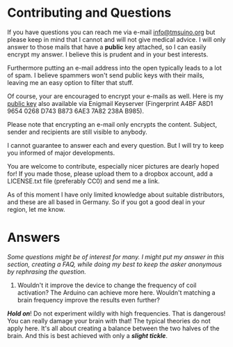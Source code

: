 
Contributing and Questions
========

If you have questions you can reach me via e-mail [info@tmsuino.org](mailto:info@tmsuino.org) but please keep in mind that I cannot and will not give medical advice. I will only answer to those mails that have a **public** key attached, so I can easily encrypt my answer.
I believe this is prudent and in your best interests.

Furthermore putting an e-mail address into the open typically leads to a lot of spam. I believe spammers won't send public keys with their mails, leaving me an easy option to filter that stuff.

Of course, your are encouraged to encrypt your e-mails as well. Here is my [public key](tmsuino-public-key.asc) also available via Enigmail Keyserver (Fingerprint A4BF A8D1 9654 0268 D743 B873 6AE3 7A82 238A B985).

Please note that encrypting an e-mail only encrypts the content. Subject, sender and recipients are still visible to anybody.

I cannot guarantee to answer each and every question. But I will try to keep you informed of major developments.

You are welcome to contribute, especially nicer pictures are dearly hoped for! If you made those, please upload them to a dropbox account, add a LICENSE.txt file (preferably CC0) and send me a link.

As of this moment I have only limited knowledge about suitable distributors, and these are all based in Germany.
So if you got a good deal in your region, let me know. 

# Answers

_Some questions might be of interest for many. I might put my answer in this section, creating a FAQ, while doing my best to keep the asker anonymous by rephrasing the question._

1. Wouldn't it improve the device to change the frequency of coil activation? The Arduino can achieve more here. Wouldn't matching a brain frequency improve the results even further?

**_Hold on_**! Do not experiment wildly with high frequencies. That is dangerous! You can really damage your brain with that!
The typical theories do not apply here. It's all about creating a balance between the two halves of the brain. And this is best achieved with only a **_slight tickle_**.
